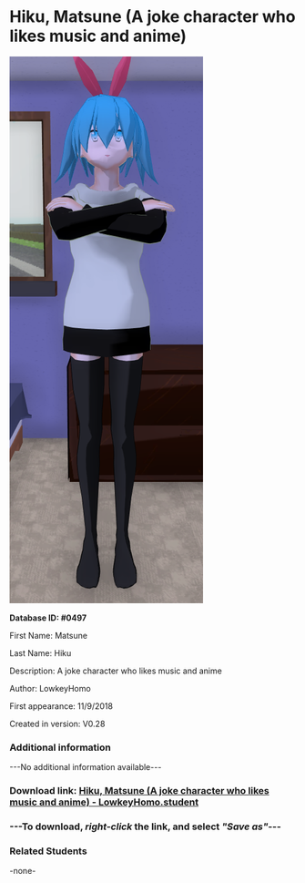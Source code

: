 # Hiku, Matsune (A joke character who likes music and anime)

<img src="../../Files/Images/Hiku, Matsune (A joke character who likes music and anime).png" title="Hiku, Matsune (A joke character who likes music and anime) - LowkeyHomo">

**Database ID: #0497**

First Name: Matsune

Last Name: Hiku

Description: A joke character who likes music and anime

Author: LowkeyHomo

First appearance: 11/9/2018

Created in version: V0.28

### Additional information

---No additional information available---

### Download link: <a href="https://raw.githubusercontent.com/Arbiter1223/Daigaku-Gurashi-Custom-Students/master/Files/Student%20Files/Hiku%2C%20Matsune%20(A%20joke%20character%20who%20likes%20music%20and%20anime)%20-%20LowkeyHomo.student">Hiku, Matsune (A joke character who likes music and anime) - LowkeyHomo.student</a>

### ---**To download, _right-click_ the link, and select _"Save as"_**---

### Related Students

-none-
